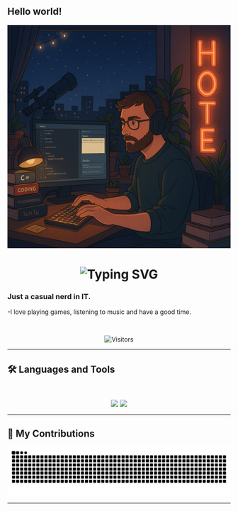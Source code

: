 ## Hello world!
<img src="https://github.com/Zxrri/Zxrri/blob/main/me.png" alt="AI-GEN-LOFI">
 
 <h1 align="center">
<img src="https://readme-typing-svg.herokuapp.com?font=Fira+Code&size=36&duration=4250&pause=1250&color=F7744E&background=FFFFFF00&center=true&vCenter=true&width=500&height=70&lines=Hi+There!+I'm+Zarri;Welcome+to+my+profile!" alt="Typing SVG" />
</h1>

### Just a casual nerd in IT. 

-I love playing games, listening to music and have a good time.

<br>

<div align="center">   
 
   ![Visitors](https://komarev.com/ghpvc/?username=Zxrri&label=Profile+Views&color=blue&style=flat)
   
  </div>
<hr>
    
## 🛠️ Languages and Tools

<br>

<p align="center">
  <img src="https://skillicons.dev/icons?i=react,nextjs,windows,vscode,visualstudio,unity,pycharm,github,docker" />
  <img src="https://skillicons.dev/icons?i=html,css,js,git,postman,py,powershell,md,cs,dotnet,bootstrap" />
</p>

<hr>

## 🐍 My Contributions

<div align="center">
  <picture>
    <source media="(prefers-color-scheme: dark)" srcset="https://raw.githubusercontent.com/Zxrri/Zxrri/output/github-contribution-grid-snake-dark.svg" />
    <source media="(prefers-color-scheme: light)" srcset="https://raw.githubusercontent.com/Zxrri/Zxrri/output/github-contribution-grid-snake.svg" />
    <img alt="github-snake" src="https://raw.githubusercontent.com/Zxrri/Zxrri/output/github-contribution-grid-snake.svg" />
  </picture>
</div>




<hr>

<!--
**Zxrri/Zxrri** is a ✨ _special_ ✨ repository because its `README.md` (this file) appears on your GitHub profile.

Here are some ideas to get you started:

- 🔭 I’m currently working on ...
- 🌱 I’m currently learning ...
- 👯 I’m looking to collaborate on ...
- 🤔 I’m looking for help with ...
- 💬 Ask me about ...
- 📫 How to reach me: ...
- 😄 Pronouns: ...
- ⚡ Fun fact: ...
-->
